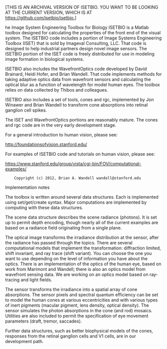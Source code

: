 [THIS IS AN ARCHIVAL VERSION OF ISETBIO.  YOU WANT TO BE LOOKING AT THE CURRENT VERSION, WHICH IS AT https://github.com/isetbio/isetbio.]

he Image System Engineering Toolbox for Biology ISETBIO is a Matlab toolbox designed for calculating the properties of the front end of the visual system.  The ISETBIO code includes a portion of Image Systems Engineering Toolbox (ISET) that is sold by Imageval Consulting, LLC.  That code is designed to help industrial partners design novel image sensors. The ISETBIO portion of the ISET code is freely distributed for use in modeling image formation in biological systems. 

ISETBIO also includes the WavefrontOptics code developed by David Brainard, Heidi Hofer, and Brian Wandell.  That code implements methods for taking adaptive optics data from wavefront sensors and calculating the optical blur as a function of wavelength for model human eyes.  The toolbox relies on data collected by Thibos and colleagues.

ISETBIO also includes a set of tools, cones and rgc, implemented by Jon Winawer and Brian Wandell to transform cone absorptions into retinal ganglion cell spikes.  

The ISET and WavefrontOptics portions are reasonably mature. The cones and rgc code are in the very early development stage.

For a general introduction to human vision, please see:

  http://foundationsofvision.stanford.edu/

For examples of ISETBIO code and tutorials on human vision, please see:

  https://www.stanford.edu/group/vista/cgi-bin/FOV/computational-examples/

        Copyright (c) 2012, Brian A. Wandell wandell@stanford.edu

Implementation notes

The toolbox is written around several data structures.  Each is implemented using set/get/create syntax.  Major computations are implemented by computing with these data structures.

The scene data structure describes the scene radiance (photons).  It is set up to permit depth encoding, though nearly all of the current examples are based on a radiance field originating from a single plane.

The optical image transforms the irradiance distribution at the sensor, after the radiance has passed through the topics.  There are several computational models that implement the transformation: diffraction limited, shift invariant, and ray trace (shift variant). You can choose the one you want to use depending on the level of information you have about the optics.  There is an implementation of the optics of the human eye, based on work from Marimont and Wandell; there is also an optics model from wavefront sensing data.  We are working on an optics model based on ray-tracing and light fields.

The sensor transforms the irradiance into a spatial array of cone absorptions. The sensor pixels and spectral quantum efficiency can be set to model the human cones at various eccentricities and with various types of inert pigments (macular pigment, lens density, optical density).  The sensor simulates the photon absorptions in the cone (and rod) mosaics.  Utilities are also included to permit the specification of eye movement parameters (draft, tremor, saccades).

Further data structures, such as better biophysical models of the cones, responses from the retinal ganglion cells and V1 cells, are in our development path.
